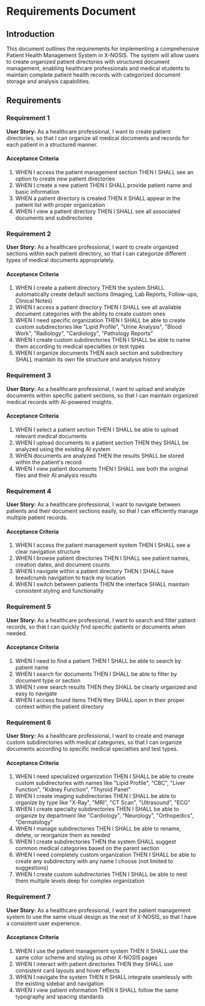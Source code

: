 # Requirements Document

## Introduction

This document outlines the requirements for implementing a comprehensive Patient Health Management System in X-NOSIS. The system will allow users to create organized patient directories with structured document management, enabling healthcare professionals and medical students to maintain complete patient health records with categorized document storage and analysis capabilities.

## Requirements

### Requirement 1

**User Story:** As a healthcare professional, I want to create patient directories, so that I can organize all medical documents and records for each patient in a structured manner.

#### Acceptance Criteria

1. WHEN I access the patient management section THEN I SHALL see an option to create new patient directories
2. WHEN I create a new patient THEN I SHALL provide patient name and basic information
3. WHEN a patient directory is created THEN it SHALL appear in the patient list with proper organization
4. WHEN I view a patient directory THEN I SHALL see all associated documents and subdirectories

### Requirement 2

**User Story:** As a healthcare professional, I want to create organized sections within each patient directory, so that I can categorize different types of medical documents appropriately.

#### Acceptance Criteria

1. WHEN I create a patient directory THEN the system SHALL automatically create default sections (Imaging, Lab Reports, Follow-ups, Clinical Notes)
2. WHEN I access a patient directory THEN I SHALL see all available document categories with the ability to create custom ones
3. WHEN I need specific organization THEN I SHALL be able to create custom subdirectories like "Lipid Profile", "Urine Analysis", "Blood Work", "Radiology", "Cardiology", "Pathology Reports"
4. WHEN I create custom subdirectories THEN I SHALL be able to name them according to medical specialties or test types
5. WHEN I organize documents THEN each section and subdirectory SHALL maintain its own file structure and analysis history

### Requirement 3

**User Story:** As a healthcare professional, I want to upload and analyze documents within specific patient sections, so that I can maintain organized medical records with AI-powered insights.

#### Acceptance Criteria

1. WHEN I select a patient section THEN I SHALL be able to upload relevant medical documents
2. WHEN I upload documents to a patient section THEN they SHALL be analyzed using the existing AI system
3. WHEN documents are analyzed THEN the results SHALL be stored within the patient's record
4. WHEN I view patient documents THEN I SHALL see both the original files and their AI analysis results

### Requirement 4

**User Story:** As a healthcare professional, I want to navigate between patients and their document sections easily, so that I can efficiently manage multiple patient records.

#### Acceptance Criteria

1. WHEN I access the patient management system THEN I SHALL see a clear navigation structure
2. WHEN I browse patient directories THEN I SHALL see patient names, creation dates, and document counts
3. WHEN I navigate within a patient directory THEN I SHALL have breadcrumb navigation to track my location
4. WHEN I switch between patients THEN the interface SHALL maintain consistent styling and functionality

### Requirement 5

**User Story:** As a healthcare professional, I want to search and filter patient records, so that I can quickly find specific patients or documents when needed.

#### Acceptance Criteria

1. WHEN I need to find a patient THEN I SHALL be able to search by patient name
2. WHEN I search for documents THEN I SHALL be able to filter by document type or section
3. WHEN I view search results THEN they SHALL be clearly organized and easy to navigate
4. WHEN I access found items THEN they SHALL open in their proper context within the patient directory

### Requirement 6

**User Story:** As a healthcare professional, I want to create and manage custom subdirectories with medical categories, so that I can organize documents according to specific medical specialties and test types.

#### Acceptance Criteria

1. WHEN I need specialized organization THEN I SHALL be able to create custom subdirectories with names like "Lipid Profile", "CBC", "Liver Function", "Kidney Function", "Thyroid Panel"
2. WHEN I create imaging subdirectories THEN I SHALL be able to organize by type like "X-Ray", "MRI", "CT Scan", "Ultrasound", "ECG"
3. WHEN I create specialty subdirectories THEN I SHALL be able to organize by department like "Cardiology", "Neurology", "Orthopedics", "Dermatology"
4. WHEN I manage subdirectories THEN I SHALL be able to rename, delete, or reorganize them as needed
5. WHEN I create subdirectories THEN the system SHALL suggest common medical categories based on the parent section
6. WHEN I need completely custom organization THEN I SHALL be able to create any subdirectory with any name I choose (not limited to suggestions)
7. WHEN I create custom subdirectories THEN I SHALL be able to nest them multiple levels deep for complex organization

### Requirement 7

**User Story:** As a healthcare professional, I want the patient management system to use the same visual design as the rest of X-NOSIS, so that I have a consistent user experience.

#### Acceptance Criteria

1. WHEN I use the patient management system THEN it SHALL use the same color scheme and styling as other X-NOSIS pages
2. WHEN I interact with patient directories THEN they SHALL use consistent card layouts and hover effects
3. WHEN I navigate the system THEN it SHALL integrate seamlessly with the existing sidebar and navigation
4. WHEN I view patient information THEN it SHALL follow the same typography and spacing standards